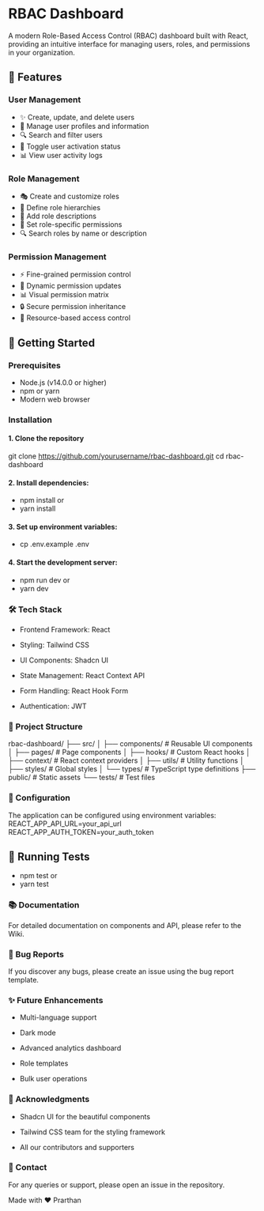 # RBAC Dashboard

A modern Role-Based Access Control (RBAC) dashboard built with React, providing an intuitive interface for managing users, roles, and permissions in your organization.

## 🌟 Features

### User Management
- ✨ Create, update, and delete users
- 👥 Manage user profiles and information
- 🔍 Search and filter users
- 🔄 Toggle user activation status
- 📊 View user activity logs

### Role Management
- 🎭 Create and customize roles
- 🔐 Define role hierarchies
- 📝 Add role descriptions
- 🎯 Set role-specific permissions
- 🔍 Search roles by name or description

### Permission Management
- ⚡ Fine-grained permission control
- 🔄 Dynamic permission updates
- 📊 Visual permission matrix
- 🔒 Secure permission inheritance
- 🎯 Resource-based access control

## 🚀 Getting Started

### Prerequisites

- Node.js (v14.0.0 or higher)
- npm or yarn
- Modern web browser

### Installation

#### 1. Clone the repository
git clone https://github.com/yourusername/rbac-dashboard.git
cd rbac-dashboard

#### 2. Install dependencies:
- npm install
or
- yarn install

#### 3. Set up environment variables: 
- cp .env.example .env

#### 4. Start the development server:
- npm run dev
or
- yarn dev

### 🛠️ Tech Stack
* Frontend Framework: React

* Styling: Tailwind CSS

* UI Components: Shadcn UI

* State Management: React Context API

* Form Handling: React Hook Form

* Authentication: JWT

### 📁 Project Structure
rbac-dashboard/
├── src/
│   ├── components/          # Reusable UI components
│   ├── pages/              # Page components
│   ├── hooks/              # Custom React hooks
│   ├── context/            # React context providers
│   ├── utils/              # Utility functions
│   ├── styles/             # Global styles
│   └── types/              # TypeScript type definitions
├── public/                 # Static assets
└── tests/                  # Test files

### 🔧 Configuration
The application can be configured using environment variables:
REACT_APP_API_URL=your_api_url
REACT_APP_AUTH_TOKEN=your_auth_token

## 🧪 Running Tests
- npm test
or
- yarn test

### 📚 Documentation
For detailed documentation on components and API, please refer to the Wiki.

### 🐛 Bug Reports
If you discover any bugs, please create an issue using the bug report template.

### ✨ Future Enhancements
* Multi-language support

* Dark mode

* Advanced analytics dashboard

* Role templates

* Bulk user operations

### 👏 Acknowledgments
* Shadcn UI for the beautiful components

* Tailwind CSS team for the styling framework

* All our contributors and supporters

### 📧 Contact
For any queries or support, please open an issue in the repository.

Made with ❤️ Prarthan
